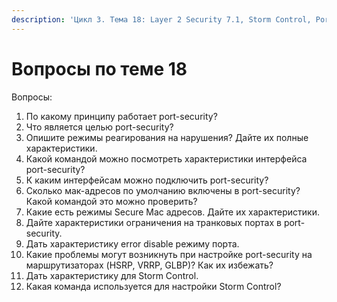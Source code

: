 ```yaml
---
description: 'Цикл 3. Тема 18: Layer 2 Security 7.1, Storm Control, Port Security'
---
```


# Вопросы по теме 18

Вопросы:  
1. По какому принципу работает port-security?  
2. Что является целью port-security?  
3. Опишите режимы реагирования на нарушения? Дайте их полные характеристики.  
4. Какой командой можно посмотреть характеристики интерфейса port-security?  
5. К каким интерфейсам можно подключить port-security?  
6. Сколько мак-адресов по умолчанию включены в port-security? Какой командой это можно проверить?  
7. Какие есть режимы Secure Mac адресов. Дайте их характеристики.  
8. Дайте характеристики ограничения на транковых портах в port-security.  
9. Дать характеристику error disable режиму порта.  
10. Какие проблемы могут возникнуть при настройке port-security на маршрутизаторах \(HSRP, VRRP, GLBP\)? Как их избежать?  
11. Дать характеристику для Storm Control.  
12. Какая команда используется для настройки Storm Control?  


